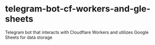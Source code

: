 # telegram-bot-cf-workers-and-gle-sheets
Telegram bot that interacts with Cloudflare Workers and utilizes Google Sheets for data storage
